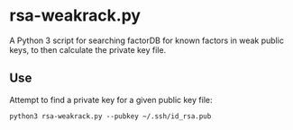 # rsa-weakrack.py
A Python 3 script for searching factorDB for known factors in weak public keys, to then calculate the private key file.

## Use
Attempt to find a private key for a given public key file:

```
python3 rsa-weakrack.py --pubkey ~/.ssh/id_rsa.pub
``` 

